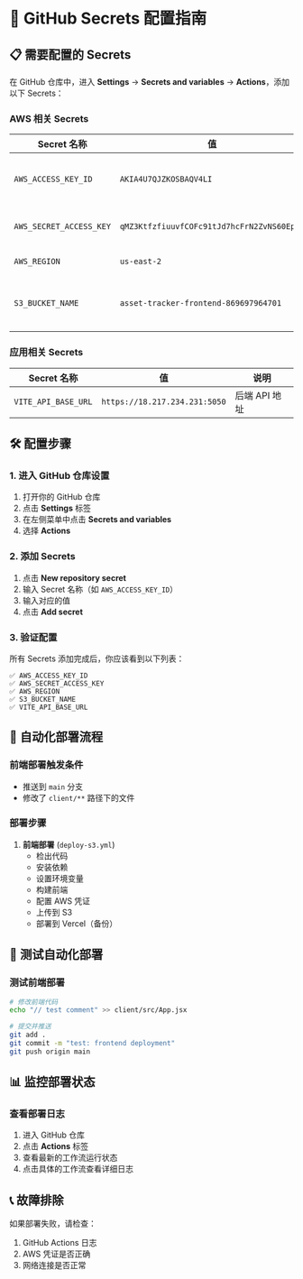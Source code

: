 # 🔐 GitHub Secrets 配置指南

## 📋 需要配置的 Secrets

在 GitHub 仓库中，进入 **Settings** → **Secrets and variables** → **Actions**，添加以下 Secrets：

### AWS 相关 Secrets

| Secret 名称 | 值 | 说明 |
|------------|----|----|
| `AWS_ACCESS_KEY_ID` | `AKIA4U7QJZKOSBAQV4LI` | AWS 访问密钥 ID |
| `AWS_SECRET_ACCESS_KEY` | `qMZ3KtfzfiuuvfCOFc91tJd7hcFrN2ZvNS60EpQK` | AWS 访问密钥 |
| `AWS_REGION` | `us-east-2` | AWS 区域 |
| `S3_BUCKET_NAME` | `asset-tracker-frontend-869697964701` | S3 存储桶名称 |

### 应用相关 Secrets

| Secret 名称 | 值 | 说明 |
|------------|----|----|
| `VITE_API_BASE_URL` | `https://18.217.234.231:5050` | 后端 API 地址 |

## 🛠️ 配置步骤

### 1. 进入 GitHub 仓库设置
1. 打开你的 GitHub 仓库
2. 点击 **Settings** 标签
3. 在左侧菜单中点击 **Secrets and variables**
4. 选择 **Actions**

### 2. 添加 Secrets
1. 点击 **New repository secret**
2. 输入 Secret 名称（如 `AWS_ACCESS_KEY_ID`）
3. 输入对应的值
4. 点击 **Add secret**

### 3. 验证配置
所有 Secrets 添加完成后，你应该看到以下列表：

```
✅ AWS_ACCESS_KEY_ID
✅ AWS_SECRET_ACCESS_KEY  
✅ AWS_REGION
✅ S3_BUCKET_NAME
✅ VITE_API_BASE_URL
```

## 🔄 自动化部署流程

### 前端部署触发条件
- 推送到 `main` 分支
- 修改了 `client/**` 路径下的文件

### 部署步骤
1. **前端部署** (`deploy-s3.yml`)
   - 检出代码
   - 安装依赖
   - 设置环境变量
   - 构建前端
   - 配置 AWS 凭证
   - 上传到 S3
   - 部署到 Vercel（备份）

## 🔧 测试自动化部署

### 测试前端部署
```bash
# 修改前端代码
echo "// test comment" >> client/src/App.jsx

# 提交并推送
git add .
git commit -m "test: frontend deployment"
git push origin main
```

## 📊 监控部署状态

### 查看部署日志
1. 进入 GitHub 仓库
2. 点击 **Actions** 标签
3. 查看最新的工作流运行状态
4. 点击具体的工作流查看详细日志

## 📞 故障排除

如果部署失败，请检查：
1. GitHub Actions 日志
2. AWS 凭证是否正确
3. 网络连接是否正常
